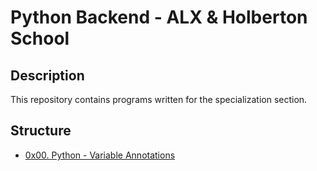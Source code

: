 # Python Backend - ALX & Holberton School

## Description

This repository contains programs written for the specialization section.

## Structure

* [0x00. Python - Variable Annotations](./0x00-python_variable_annotations/)
<!-- * [0x01. Python - Async](./0x01-python_async_function/)
* [0x02. Python - Async Comprehension](./0x02-python_async_comprehension/) -->